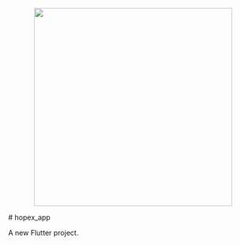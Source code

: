 <p align="center"><img src="https://i.ibb.co/HTKf1BR/logo.png" width="400"></p>
# hopex_app

A new Flutter project.
